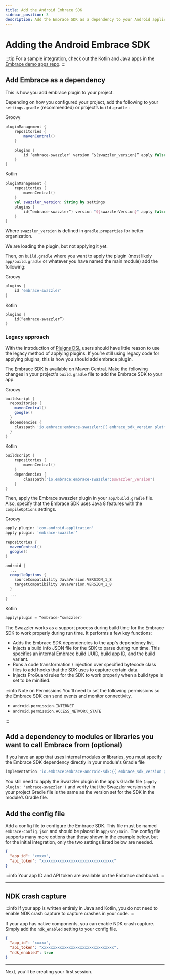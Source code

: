 ```yaml
---
title: Add the Android Embrace SDK
sidebar_position: 3
description: Add the Embrace SDK as a dependency to your Android application
---
```


# Adding the Android Embrace SDK

:::tip
For a sample integration, check out the Kotlin and Java apps in the <a href="https://github.com/embrace-io/embrace-demo-apps/tree/master/android" target="_blank">Embrace demo apps repo</a>.
:::

## Add Embrace as a dependency

This is how you add embrace plugin to your project.

Depending on how you configured your project, add the following to your `settings.gradle` (recommended) or project’s `build.gradle` :

Groovy
```groovy
pluginManagement {
    repositories {
        mavenCentral()
    }

    plugins {
        id ‘embrace-swazzler’ version “${swazzler_version}” apply false
    }
}
```

Kotlin
```kotlin
pluginManagement {
    repositories {
        mavenCentral()
    }
    val swazzler_version: String by settings
    plugins {
        id(“embrace-swazzler”) version "${swazzlerVersion}" apply false
    }
}
```

Where `swazzler_version` is defined in `gradle.properties` for better organization.

We are loading the plugin, but not applying it yet.

Then, on `build.gradle` where you want to apply the plugin (most likely `app/build.gradle` or whatever you have named the main module) add the following:

Groovy
```groovy
plugins {
    id 'embrace-swazzler'
}
```

Kotlin
```kotlin
plugins {
    id(“embrace-swazzler”)
}
```

### Legacy approach

With the introduction of <a href="https://docs.gradle.org/current/userguide/plugins.html#sec:plugins_block" target="_blank">Pluigns DSL</a> users should have little reason to use the legacy method of applying plugins. 
If you’re still using legacy code for applying plugins, this is how you should add embrace plugin.

The Embrace SDK is available on Maven Central. Make the following changes in your
project's `build.gradle` file to add the Embrace SDK to your app.

Groovy
```groovy
buildscript {
  repositories {
    mavenCentral()
    google()
  }
  dependencies {
    classpath 'io.embrace:embrace-swazzler:{{ embrace_sdk_version platform="android" }}'
  }
}
```

Kotlin
```kotlin
buildscript {
    repositories {
        mavenCentral()
    }
    dependencies {
        classpath("io.embrace:embrace-swazzler:$swazzler_version")
    }
}
```

Then, apply the Embrace swazzler plugin in your `app/build.gradle` file. Also, specify that the Embrace SDK uses Java 8 features with the `compileOptions` settings.

Groovy
```groovy
apply plugin: 'com.android.application'
apply plugin: 'embrace-swazzler'

repositories {
  mavenCentral()
  google()
}

android {
  ...
  compileOptions {
    sourceCompatibility JavaVersion.VERSION_1_8
    targetCompatibility JavaVersion.VERSION_1_8
  }
  ...
}
```

Kotlin
```kotlin
apply(plugin = “embrace-“swazzler)
```

The Swazzler works as a support process during build time for the Embrace SDK to work properly during run time. It performs a few key functions:
* Adds the Embrace SDK dependencies to the app's dependency list.
* Injects a build info JSON file for the SDK to parse during run time. This specifies an internal Embrace build UUID, build app ID, and the build variant.
* Runs a code transformation / injection over specified bytecode class files to add hooks that the SDK uses to capture certain data.
* Injects ProGuard rules for the SDK to work properly when a build type is set to be minified.

:::info Note on Permissions
You'll need to set the following permissions so the Embrace SDK can send events and monitor connectivity. 

* `android.permission.INTERNET`
* `android.permission.ACCESS_NETWORK_STATE`

:::

## Add a dependency to modules or libraries you want to call Embrace from (optional)

If you have an app that uses internal modules or libraries, you must specify the Embrace SDK dependency directly in your module's Gradle file

```groovy
implementation 'io.embrace:embrace-android-sdk:{{ embrace_sdk_version platform="android" }}'
```

You still need to apply the Swazzler plugin in the app's Gradle file `(apply plugin: 'embrace-swazzler')` and verify that the Swazzler version set in your project Gradle file is the same as the version set for the SDK in the module’s Gradle file.

## Add the config file

Add a config file to configure the Embrace SDK. This file must be named `embrace-config.json` and should be placed in `app/src/main`. The config file supports many more options than those shown in the example below, but for the initial integration, only the two settings listed below are needed.

```json
{
  "app_id": "xxxxx",
  "api_token": "xxxxxxxxxxxxxxxxxxxxxxxxxxxxxxxx"
}
```

:::info
Your app ID and API token are available on the Embrace dashboard.
:::

---

## NDK crash capture

:::info
If your app is written entirely in Java and Kotlin, you do not need to enable NDK crash capture to capture crashes in your code.
:::

If your app has native components, you can enable NDK crash capture. Simply add the `ndk_enabled` setting to your config file.

```json
{
  "app_id": "xxxxx",
  "api_token": "xxxxxxxxxxxxxxxxxxxxxxxxxxxxxxxx",
  "ndk_enabled": true
}
```

---

Next, you'll be creating your first session.
